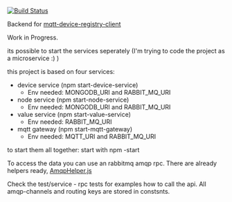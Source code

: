 [![Build Status](https://travis-ci.org/jaecktec/mqtt-device-registry-server.svg?branch=master)](https://travis-ci.org/jaecktec/mqtt-device-registry-server)

Backend for [mqtt-device-registry-client](https://github.com/jaecktec/mqtt-device-registry-client)

Work in Progress.

its possible to start the services seperately (I'm trying to code the project as a microservice :) )

this project is based on four services:

- device service (npm start-device-service)
    - Env needed: MONGODB_URI and RABBIT_MQ_URI
- node service (npm start-node-service)
    - Env needed: MONGODB_URI and RABBIT_MQ_URI
- value service (npm start-value-service)
    - Env needed: RABBIT_MQ_URI
- mqtt gateway (npm start-mqtt-gateway)
    - Env needed: MQTT_URI and RABBIT_MQ_URI

to start them all together: start with npm -start

To access the data you can use an rabbitmq amqp rpc. 
There are already helpers ready, [AmqpHelper.js](https://github.com/jaecktec/mqtt-device-registry-server/blob/master/src/helper/AmqpHelper.js)

Check the test/service - rpc tests for examples how to call the api. All amqp-channels and routing keys are stored in constsnts.

